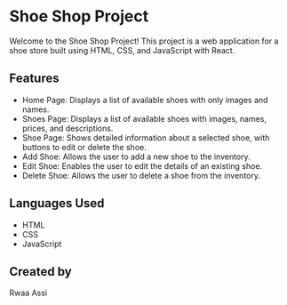 # Shoe Shop Project

Welcome to the Shoe Shop Project! This project is a web application for a shoe store built using HTML, CSS, and JavaScript with React.

## Features
- Home Page: Displays a list of available shoes with only images and names.
- Shoes Page: Displays a list of available shoes with images, names, prices, and descriptions.
- Shoe Page: Shows detailed information about a selected shoe, with buttons to edit or delete the shoe.
- Add Shoe: Allows the user to add a new shoe to the inventory.
- Edit Shoe: Enables the user to edit the details of an existing shoe.
- Delete Shoe: Allows the user to delete a shoe from the inventory.

## Languages Used
- HTML
- CSS
- JavaScript


## Created by
Rwaa Assi


